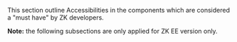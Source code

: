 This section outline Accessibilities in the components which are
considered a "must have" by ZK developers.

**Note:** the following subsections are only applied for ZK EE version
only.

